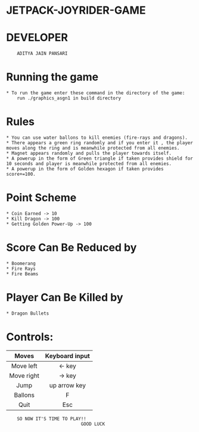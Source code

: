 # JETPACK-JOYRIDER-GAME

# DEVELOPER
		ADITYA JAIN PANSARI
# Running the game
	* To run the game enter these command in the directory of the game:
		run	./graphics_asgn1 in build directory 
# Rules
	* You can use water ballons to kill enemies (fire-rays and dragons).
	* There appears a green ring randomly and if you enter it , the player moves along the ring and is meanwhile protected from all enemies.
	* Magnet appears randomly and pulls the player towards itself.
	* A powerup in the form of Green triangle if taken provides shield for 10 seconds and player is meanwhile protected from all enemies.
	* A powerup in the form of Golden hexagon if taken provides score+=100.

# Point Scheme
	* Coin Earned -> 10
	* Kill Dragon -> 100
	* Getting Golden Power-Up -> 100

# Score Can Be Reduced by
	* Boomerang
	* Fire Rays
	* Fire Beams

# Player Can Be Killed by
	* Dragon Bullets

# Controls:

|      Moves      | Keyboard input |
|:---------------:|:--------------:|
| Move left  	  |     <- key     |
| Move right 	  |     -> key     |
| Jump       	  |  up arrow key  |
| Ballons    	  |         F      |
| Quit            |       Esc      |

		SO NOW IT'S TIME TO PLAY!!
								GOOD LUCK
